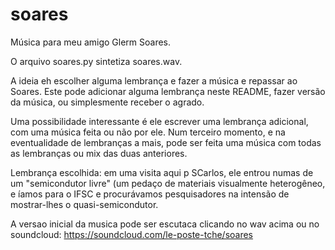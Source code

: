 soares
=======

Música para meu amigo Glerm Soares.

O arquivo soares.py sintetiza soares.wav.

A ideia eh escolher alguma lembrança e fazer
a música e repassar ao Soares. Este pode adicionar
alguma lembrança neste README, fazer versão da música,
ou simplesmente receber o agrado.

Uma possibilidade interessante é ele escrever
uma lembrança adicional, com uma música feita ou não por ele.
Num terceiro momento,
e na eventualidade de lembranças a mais,
pode ser feita uma música com todas as lembranças ou mix das
duas anteriores.

Lembrança escolhida: em uma visita aqui p SCarlos, ele entrou numas
de um "semicondutor livre" (um pedaço de materiais visualmente
heterogêneo, e íamos para o IFSC e procurávamos pesquisadores
na intensão de mostrar-lhes o quasi-semicondutor.

A versao inicial da musica pode ser escutaca clicando no wav acima ou
no soundcloud: https://soundcloud.com/le-poste-tche/soares
